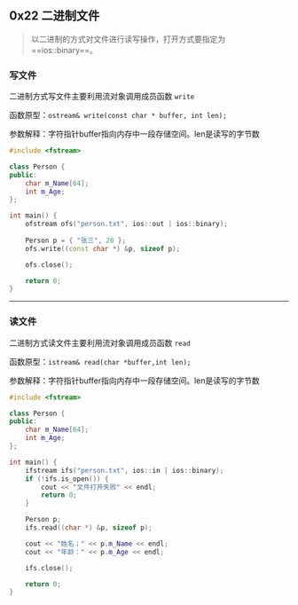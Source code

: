 ## 0x22 二进制文件

> 以二进制的方式对文件进行读写操作，打开方式要指定为 ==ios::binary==。

### 写文件

二进制方式写文件主要利用流对象调用成员函数 `write`

函数原型：`ostream& write(const char * buffer, int len);`

参数解释：字符指针buffer指向内存中一段存储空间。len是读写的字节数

``` C++
#include <fstream>

class Person {
public:
    char m_Name[64];
    int m_Age;
};

int main() {
    ofstream ofs("person.txt", ios::out | ios::binary);
    
    Person p = { "张三", 20 };
    ofs.write((const char *) &p, sizeof p);

    ofs.close();

    return 0;
}
```


----------


### 读文件

二进制方式读文件主要利用流对象调用成员函数 `read`

函数原型：`istream& read(char *buffer,int len);`

参数解释：字符指针buffer指向内存中一段存储空间。len是读写的字节数

``` C++
#include <fstream>

class Person {
public:
    char m_Name[64];
    int m_Age;
};

int main() {
    ifstream ifs("person.txt", ios::in | ios::binary);
    if (!ifs.is_open()) {
        cout << "文件打开失败" << endl;
        return 0;
    }

    Person p;
    ifs.read((char *) &p, sizeof p);

    cout << "姓名；" << p.m_Name << endl;
    cout << "年龄：" << p.m_Age << endl;

    ifs.close();

    return 0;
}
```